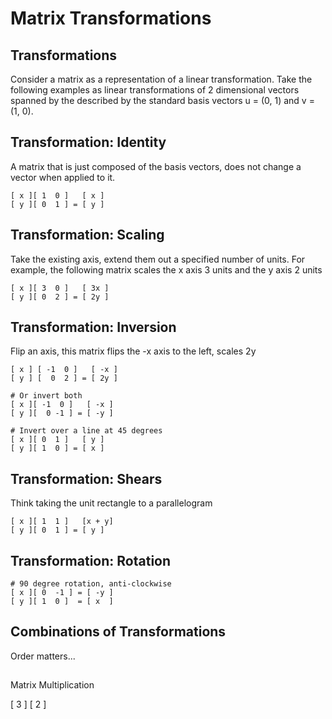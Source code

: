 # Matrix Transformations

## Transformations

Consider a matrix as a representation of a linear transformation.  Take the following examples as linear transformations of 2 dimensional vectors spanned by the described by the standard basis vectors u = (0, 1) and v = (1, 0).

## Transformation: Identity

A matrix that is just composed of the basis vectors, does not change a vector when applied to it.

```
[ x ][ 1  0 ]   [ x ]
[ y ][ 0  1 ] = [ y ]
```

## Transformation: Scaling

Take the existing axis, extend them out a specified number of units.  For example, the following matrix scales the x axis 3 units and the y axis 2 units

```
[ x ][ 3  0 ]   [ 3x ]
[ y ][ 0  2 ] = [ 2y ]
```

## Transformation: Inversion

Flip an axis, this matrix flips the -x axis to the left, scales 2y

```
[ x ] [ -1  0 ]   [ -x ]
[ y ] [  0  2 ] = [ 2y ]

# Or invert both
[ x ][ -1  0 ]   [ -x ]
[ y ][  0 -1 ] = [ -y ]

# Invert over a line at 45 degrees
[ x ][ 0  1 ]   [ y ]
[ y ][ 1  0 ] = [ x ]
```

## Transformation: Shears

Think taking the unit rectangle to a parallelogram

```
[ x ][ 1  1 ]   [x + y]
[ y ][ 0  1 ] = [ y ]
```

## Transformation: Rotation

```
# 90 degree rotation, anti-clockwise
[ x ][ 0  -1 ] = [ -y ]
[ y ][ 1  0 ]  = [ x  ]
```

## Combinations of Transformations

Order matters...

##

Matrix Multiplication

[ 3 ]
[ 2 ]